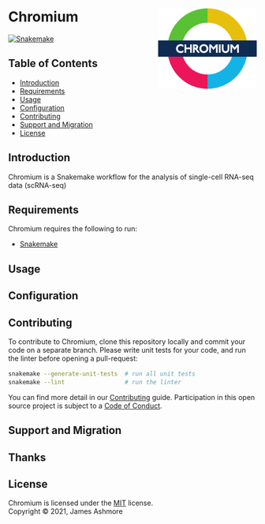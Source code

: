 # Chromium <img align="right" width="200" src="images/roundel.png">

[![Snakemake][shield-snakemake]](https://snakemake.readthedocs.io)

Table of Contents
-----------------


  * [Introduction](#introduction)
  * [Requirements](#requirements)
  * [Usage](#usage)
  * [Configuration](#configuration)
  * [Contributing](#contributing)
  * [Support and Migration](#support-and-migration)
  * [License](#license)

Introduction
------------

Chromium is a Snakemake workflow for the analysis of single-cell RNA-seq data (scRNA-seq)

Requirements
------------

Chromium requires the following to run:

  * [Snakemake][snakemake]


Usage
-----

Configuration
-------------

Contributing
------------

To contribute to Chromium, clone this repository locally and commit your code on a separate branch. Please write unit tests for your code, and run the linter before opening a pull-request:

```sh
snakemake --generate-unit-tests  # run all unit tests
snakemake --lint                 # run the linter
```

You can find more detail in our [Contributing](CONTRIBUTING.md) guide. Participation in this open source project is subject to a [Code of Conduct](CODE_OF_CONDUCT.md).

Support and Migration
---------------------



Thanks
------





License
-------

Chromium is licensed under the [MIT](LICENSE.md) license.  
Copyright &copy; 2021, James Ashmore





[snakemake]: https://snakemake.readthedocs.io/en/stable/
[shield-snakemake]: https://img.shields.io/badge/snakemake-brightgreen.svg
